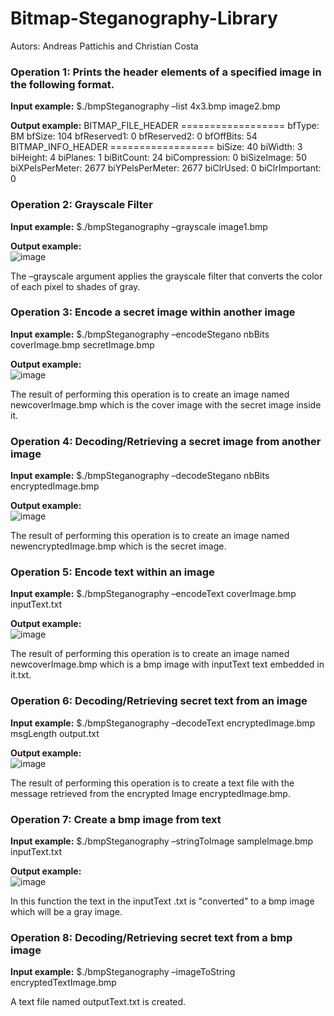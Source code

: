# Bitmap-Steganography-Library

Autors: Andreas Pattichis and Christian Costa 

### Operation 1: Prints the header elements of a specified image in the following format.

**Input example:**
$./bmpSteganography –list 4x3.bmp image2.bmp 

**Output example:**
BITMAP_FILE_HEADER ==================
bfType: BM
bfSize: 104
bfReserved1: 0
bfReserved2: 0
bfOffBits: 54
BITMAP_INFO_HEADER ==================
biSize: 40
biWidth: 3
biHeight: 4
biPlanes: 1
biBitCount: 24
biCompression: 0 biSizeImage: 50
biXPelsPerMeter: 2677
biYPelsPerMeter: 2677
biClrUsed: 0
biClrImportant: 0

### Operation 2: Grayscale Filter

**Input example:**
$./bmpSteganography –grayscale image1.bmp 

**Output example:**<br />
![image](https://user-images.githubusercontent.com/63289392/152789017-f8956aea-1e4c-43db-a866-891bc8d8ef7d.png)

The –grayscale argument applies the grayscale filter that converts the color of each pixel to shades of gray. 

### Operation 3: Encode a secret image within another image

**Input example:**
$./bmpSteganography –encodeStegano nbBits coverImage.bmp secretImage.bmp

**Output example:**<br />
![image](https://user-images.githubusercontent.com/63289392/152789063-bc2d53f8-7345-42be-8d45-7aca8dcb8be6.png)

The result of performing this operation is to create an image named newcoverImage.bmp which is the cover image with the secret image inside it.

### Operation 4: Decoding/Retrieving a secret image from another image

**Input example:**
$./bmpSteganography –decodeStegano nbBits encryptedImage.bmp

**Output example:**<br />
![image](https://user-images.githubusercontent.com/63289392/152789158-eba664d3-ff9c-41ea-8597-d4a3e9e401a9.png)

The result of performing this operation is to create an image named newencryptedImage.bmp which is the secret image. 

### Operation 5: Encode text within an image

**Input example:**
$./bmpSteganography –encodeText coverImage.bmp inputText.txt

**Output example:**<br />
![image](https://user-images.githubusercontent.com/63289392/152789600-ea1368df-3798-4d4a-9411-c853e88cfde7.png)

The result of performing this operation is to create an image named newcoverImage.bmp which is a bmp image with inputText text embedded in it.txt.

### Operation 6: Decoding/Retrieving secret text from an image

**Input example:**
$./bmpSteganography –decodeText encryptedImage.bmp msgLength output.txt

**Output example:**<br />
![image](https://user-images.githubusercontent.com/63289392/152789645-564ba06d-5d78-4e1b-8d14-19b675add11d.png)

The result of performing this operation is to create a text file with the message retrieved from the encrypted Image encryptedImage.bmp.

### Operation 7: Create a bmp image from text

**Input example:**
$./bmpSteganography –stringToImage sampleImage.bmp inputText.txt

**Output example:**<br />
![image](https://user-images.githubusercontent.com/63289392/152789688-00ee2dc7-4688-4a47-9c1d-e9d73fbb0cdb.png)

In this function the text in the inputText .txt is "converted" to a bmp image which will be a gray image.

### Operation 8: Decoding/Retrieving secret text from a bmp image

**Input example:**
$./bmpSteganography –imageToString encryptedTextImage.bmp

A text file named outputText.txt is created.
